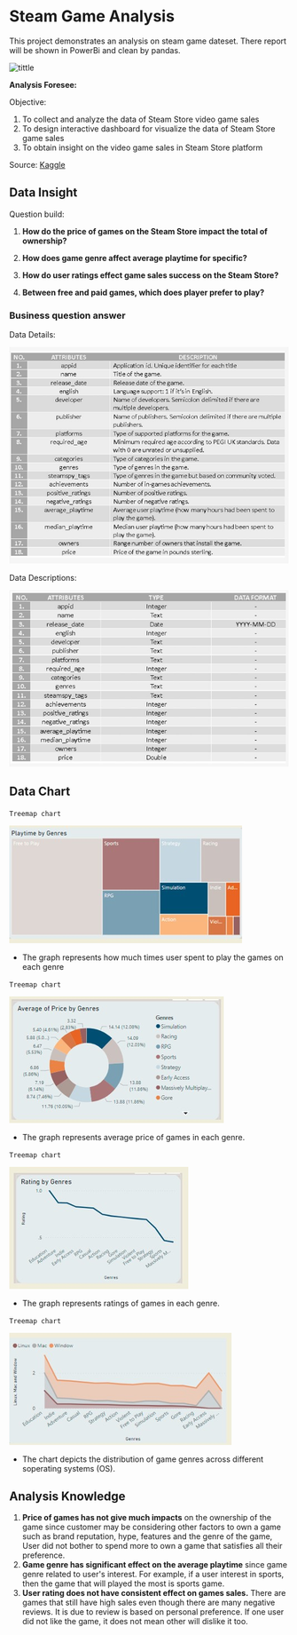 # Steam Game Analysis

This project demonstrates an analysis on steam game dateset. There report will be shown in PowerBi and clean by pandas.  


![tittle](https://static0.gamerantimages.com/wordpress/wp-content/uploads/2021/02/steam-big-list-of-games.jpg)

**Analysis Foresee:**

Objective:

 1. To collect and analyze the data of Steam Store
 video game sales
 2. To design interactive dashboard for visualize the
 data of Steam Store game sales
 3. To obtain insight on the video game sales in
 Steam Store platform

Source: [Kaggle](https://www.kaggle.com/datasets/nikdavis/steam-store-games)

## Data Insight
Question build:

1. **How do the price of games on the Steam Store impact the total of ownership?**

2. **How does game genre affect average playtime for specific?**

3. **How do user ratings effect game sales success on the Steam Store?**

 4. **Between free and paid games, which does player prefer to play?**
### Business question answer


Data Details:

![img](./img/details.jpg)

Data Descriptions:

![img](./img/descriptions.jpg)

## Data Chart

`Treemap chart`

![img](./img/treemap.jpg)

- The graph represents how much times user spent to play the games on each genre

`Treemap chart`

![img](./img/donut.jpg)

- The graph represents average price of games in each genre.

`Treemap chart`

![img](./img/line.jpg)

- The graph represents ratings of games in each genre.

`Treemap chart`

![img](./img/area.jpg)

-  The chart depicts the distribution of game genres across different soperating systems (OS).


## Analysis Knowledge
 1. **Price of games has not give much impacts** on the ownership of the game since customer may be considering other
 factors to own a game such as brand reputation, hype, features and the genre of the game, User did not bother to spend
 more to own a game that satisfies all their preference.
 2. **Game genre has significant effect on the average playtime** since game genre related to user's interest. For example, if a
 user interest in sports, then the game that will played the most is sports game.
 3. **User rating does not have consistent effect on games sales.** There are games that still have high sales even though there
 are many negative reviews. It is due to review is based on personal preference. If one user did not like the game, it does
 not mean other will dislike it too.
